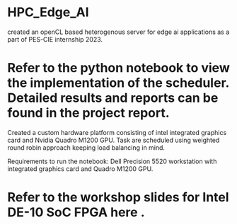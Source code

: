 # HPC_Edge_AI
created an openCL based heterogenous server for edge ai applications as a part of PES-CIE internship 2023.

# Refer to the python notebook to view the implementation of the scheduler. Detailed results and reports can be found in the project report.
Created a custom hardware platform consisting of intel integrated graphics card and Nvidia Quadro M1200 GPU. Task are scheduled using weighted round robin approach keeping load balancing in mind.

Requirements to run the notebook: 
Dell Precision 5520 workstation with integrated graphics card and Quadro M1200 GPU.

# Refer to the workshop slides for Intel DE-10 SoC FPGA here .
